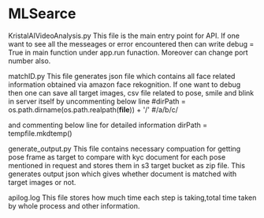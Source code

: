 # MLSearce

KristalAIVideoAnalysis.py 
This file is the main entry point for API. If one want to see all the messeages or error encountered then can write debug = True in main function under app.run funaction. Moreover can change port number also.

matchID.py
This file generates json file which contains all face related information obtained via amazon face rekognition.
If one want to debug then one can save all target images, csv file related to pose, smile and blink in server itself by uncommenting below line 
#dirPath  = os.path.dirname(os.path.realpath(__file__)) + '/'  #/a/b/c/

and commenting below line for detailed information
dirPath = tempfile.mkdtemp()

generate_output.py
This file contains necessary compuation for getting pose frame as target to compare with kyc document for each pose mentioned in request and stores them in s3 target bucket as zip file.
This generates output json which gives whether document is matched with target images or not.

apilog.log
This file stores how much time each step is taking,total time taken by whole process and other information.
